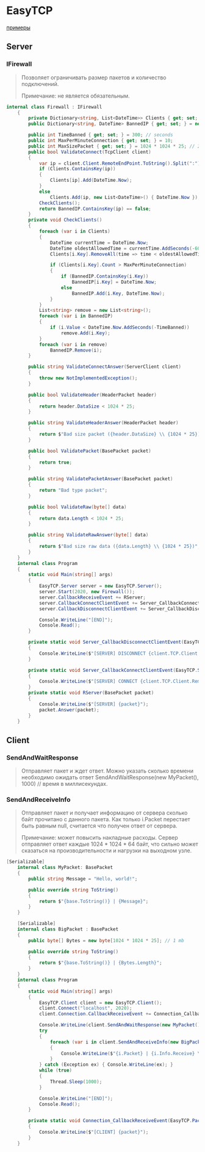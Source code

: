 # EasyTCP
[примеры](https://github.com/Camyil-89/EasyTCP/tree/master/TestClient/Examples)
## Server
### IFirewall
> Позволяет ограничивать размер пакетов и количество подключений.
>
> Примечание: не является обязательным.
```C#
internal class Firewall : IFirewall
	{
		private Dictionary<string, List<DateTime>> Clients { get; set; } = new Dictionary<string, List<DateTime>>();
		public Dictionary<string, DateTime> BannedIP { get; set; } = new Dictionary<string, DateTime>();

		public int TimeBanned { get; set; } = 300; // seconds
		public int MaxPerMinuteConnection { get; set; } = 10;
		public int MaxSizePacket { get; set; } = 1024 * 1024 * 25; // 25 mb
		public bool ValidateConnect(TcpClient client)
		{
			var ip = client.Client.RemoteEndPoint.ToString().Split(":")[0];
			if (Clients.ContainsKey(ip))
			{
				Clients[ip].Add(DateTime.Now);
			}
			else
				Clients.Add(ip, new List<DateTime>() { DateTime.Now });
			CheckClients();
			return BannedIP.ContainsKey(ip) == false;
		}
		private void CheckClients()
		{
			foreach (var i in Clients)
			{
				DateTime currentTime = DateTime.Now;
				DateTime oldestAllowedTime = currentTime.AddSeconds(-60);
				Clients[i.Key].RemoveAll(time => time < oldestAllowedTime);

				if (Clients[i.Key].Count > MaxPerMinuteConnection)
				{
					if (BannedIP.ContainsKey(i.Key))
						BannedIP[i.Key] = DateTime.Now;
					else
						BannedIP.Add(i.Key, DateTime.Now);
				}
			}
			List<string> remove = new List<string>();
			foreach (var i in BannedIP)
			{
				if (i.Value < DateTime.Now.AddSeconds(-TimeBanned))
					remove.Add(i.Key);
			}
			foreach (var i in remove)
				BannedIP.Remove(i);
		}

		public string ValidateConnectAnswer(ServerClient client)
		{
			throw new NotImplementedException();
		}

		public bool ValidateHeader(HeaderPacket header)
		{
			return header.DataSize < 1024 * 25;
		}

		public string ValidateHeaderAnswer(HeaderPacket header)
		{
			return $"Bad size packet ({header.DataSize} \\ {1024 * 25})";
		}

		public bool ValidatePacket(BasePacket packet)
		{
			return true;
		}

		public string ValidatePacketAnswer(BasePacket packet)
		{
			return "Bad type packet";
		}

		public bool ValidateRaw(byte[] data)
		{
			return data.Length < 1024 * 25;
		}

		public string ValidateRawAnswer(byte[] data)
		{
			return $"Bad size raw data ({data.Length} \\ {1024 * 25})";
		}
	}
	internal class Program
	{
		static void Main(string[] args)
		{
			EasyTCP.Server server = new EasyTCP.Server();
			server.Start(2020, new Firewall());
			server.CallbackReceiveEvent += RServer;
			server.CallbackConnectClientEvent += Server_CallbackConnectClientEvent;
			server.CallbackDisconnectClientEvent += Server_CallbackDisconnectClientEvent;

			Console.WriteLine("[END]");
			Console.Read();
		}

		private static void Server_CallbackDisconnectClientEvent(EasyTCP.ServerClient client)
		{
			Console.WriteLine($"[SERVER] DISCONNECT {client.TCP.Client.RemoteEndPoint}");
		}

		private static void Server_CallbackConnectClientEvent(EasyTCP.ServerClient client)
		{
			Console.WriteLine($"[SERVER] CONNECT {client.TCP.Client.RemoteEndPoint}");
		}
		private static void RServer(BasePacket packet)
		{
			Console.WriteLine($"[SERVER] {packet}");
			packet.Answer(packet);
		}
	}
```

## Client
### SendAndWaitResponse
> Отправляет пакет и ждет ответ. Можно указать сколько времени необходимо ожидать ответ SendAndWaitResponse(new MyPacket(), 1000) // время в миллисекундах.
### SendAndReceiveInfo
> Отправляет пакет и получает информацию от сервера сколько байт прочитано с данного пакета. Как только i.Packet перестает быть равным null, считается что получен ответ от сервера.
> 
> Примечание: может повысить накладные расходы. Сервер отправляет ответ каждые 1024 * 1024 * 64 байт, что сильно может сказаться на производительности и нагрузки на выходном узле.
```C#
[Serializable]
	internal class MyPacket: BasePacket
	{
		public string Message = "Hello, world!";

		public override string ToString()
		{
			return $"{base.ToString()} | {Message}";
		}
	}

	[Serializable]
	internal class BigPacket : BasePacket
	{
		public byte[] Bytes = new byte[1024 * 1024 * 25]; // 1 mb

		public override string ToString()
		{
			return $"{base.ToString()} | {Bytes.Length}";
		}
	}
	internal class Program
	{
		static void Main(string[] args)
		{
			EasyTCP.Client client = new EasyTCP.Client();
			client.Connect("localhost", 2020);
			client.Connection.CallbackReceiveEvent += Connection_CallbackReceiveEvent;

			Console.WriteLine(client.SendAndWaitResponse(new MyPacket()));
			try
			{
				foreach (var i in client.SendAndReceiveInfo(new BigPacket()))
				{
					Console.WriteLine($"{i.Packet} | {i.Info.Receive} \\ {i.Info.TotalNeedReceive}");
				}
			} catch (Exception ex) { Console.WriteLine(ex); }
			while (true)
			{
				Thread.Sleep(1000);
			}

			Console.WriteLine("[END]");
			Console.Read();
		}

		private static void Connection_CallbackReceiveEvent(EasyTCP.Packets.BasePacket packet)
		{
			Console.WriteLine($"[CLIENT] {packet}");
		}
	}
```
